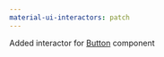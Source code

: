 ```yaml
---
material-ui-interactors: patch
---
```


Added interactor for [Button](https://material-ui.com/components/buttons/) component
